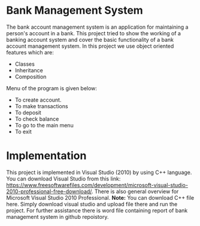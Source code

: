 # Bank Management System
The bank account management system is an application for maintaining a person's account in a bank. This project tried to show the working of a banking account system and cover the basic functionality of a bank account management system. 
In this project we use object oriented features which are:
- Classes
- Inheritance
- Composition 

Menu of the program is given below:

- To create account.
- To make transactions
- To deposit
- To check balance
- To go to the main menu
- To exit

# Implementation
This project is implemented in Visual Studio (2010) by using C++ language. You can download Visual Studio from this link: https://www.freesoftwarefiles.com/development/microsoft-visual-studio-2010-professional-free-download/. There is also general overview for Microsoft Visual Studio 2010 Professional.
**Note:** You can download C++ file here. Simply download visual studio and upload file there and run the project. For further assistance there is word file containing report of bank management system in github repoistory.
